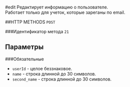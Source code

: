 #edit
Редактирует информацию о пользователе.<br>
Работает только для учеток, которые зареганы по email.

##HTTP METHODS
`POST`

###Идентификатор метода
`21`

## Параметры

###Обязательные
* `userId` - целое беззнаковое.  
* `name` -  строка длинной до 30 символов.
* `second_name` - строка длинной до 30 символов.



